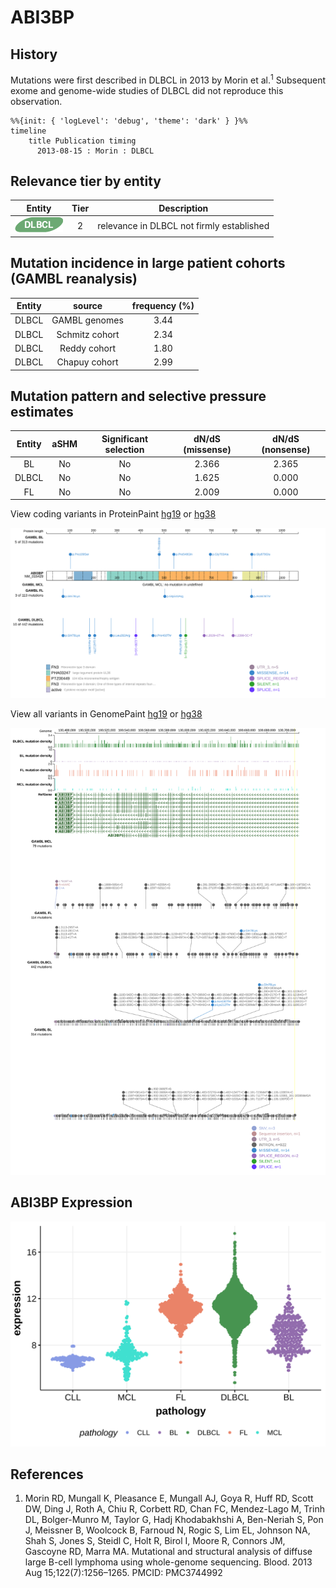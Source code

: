 # ABI3BP
## History
Mutations were first described in DLBCL in 2013 by Morin et al.<sup>1</sup> Subsequent exome and genome-wide studies of DLBCL did not reproduce this observation. 

```mermaid
%%{init: { 'logLevel': 'debug', 'theme': 'dark' } }%%
timeline
    title Publication timing
      2013-08-15 : Morin : DLBCL
```
## Relevance tier by entity

|Entity|Tier|Description                              |
|:------:|:----:|-----------------------------------------|
|![DLBCL](images/icons/DLBCL_tier2.png) |2   |relevance in DLBCL not firmly established|

## Mutation incidence in large patient cohorts (GAMBL reanalysis)

|Entity|source        |frequency (%)|
|:------:|:--------------:|:-------------:|
|DLBCL |GAMBL genomes |3.44         |
|DLBCL |Schmitz cohort|2.34         |
|DLBCL |Reddy cohort  |1.80         |
|DLBCL |Chapuy cohort |2.99         |

## Mutation pattern and selective pressure estimates

|Entity|aSHM|Significant selection|dN/dS (missense)|dN/dS (nonsense)|
|:------:|:----:|:---------------------:|:----------------:|:----------------:|
|BL    |No  |No                   |2.366           |2.365           |
|DLBCL |No  |No                   |1.625           |0.000           |
|FL    |No  |No                   |2.009           |0.000           |

View coding variants in ProteinPaint [hg19](https://morinlab.github.io/LLMPP/GAMBL/ABI3BP_protein.html)  or [hg38](https://morinlab.github.io/LLMPP/GAMBL/ABI3BP_protein_hg38.html)

![image](images/proteinpaint/ABI3BP_NM_015429.svg)

View all variants in GenomePaint [hg19](https://morinlab.github.io/LLMPP/GAMBL/ABI3BP.html)  or [hg38](https://morinlab.github.io/LLMPP/GAMBL/ABI3BP_hg38.html)

![image](images/proteinpaint/ABI3BP.svg)
## ABI3BP Expression
![image](images/gene_expression/ABI3BP_by_pathology.svg)

## References

1.  Morin RD, Mungall K, Pleasance E, Mungall AJ, Goya R, Huff RD, Scott DW, Ding J, Roth A, Chiu R, Corbett RD, Chan FC, Mendez-Lago M, Trinh DL, Bolger-Munro M, Taylor G, Hadj Khodabakhshi A, Ben-Neriah S, Pon J, Meissner B, Woolcock B, Farnoud N, Rogic S, Lim EL, Johnson NA, Shah S, Jones S, Steidl C, Holt R, Birol I, Moore R, Connors JM, Gascoyne RD, Marra MA. Mutational and structural analysis of diffuse large B-cell lymphoma using whole-genome sequencing. Blood. 2013 Aug 15;122(7):1256–1265. PMCID: PMC3744992


<!-- ORIGIN: morinMutationalStructuralAnalysis2013 -->
<!-- DLBCL: morinMutationalStructuralAnalysis2013 -->
